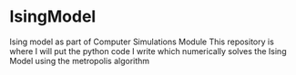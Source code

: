 # IsingModel
Ising model as part of Computer Simulations Module
This repository is where I will put the python code I write which numerically solves the Ising Model using the metropolis algorithm

